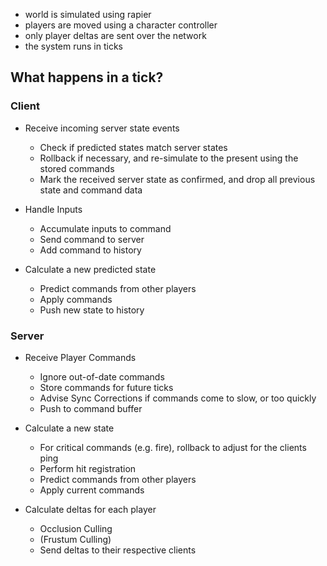 * world is simulated using rapier
* players are moved using a character controller
* only player deltas are sent over the network
* the system runs in ticks

## What happens in a tick?

### Client

* Receive incoming server state events
  * Check if predicted states match server states
  * Rollback if necessary, and re-simulate to the present using the stored commands
  * Mark the received server state as confirmed, and drop all previous state and command data

* Handle Inputs
  * Accumulate inputs to command
  * Send command to server
  * Add command to history

* Calculate a new predicted state
  * Predict commands from other players
  * Apply commands
  * Push new state to history

### Server

* Receive Player Commands
  * Ignore out-of-date commands
  * Store commands for future ticks
  * Advise Sync Corrections if commands come to slow, or too quickly
  * Push to command buffer

* Calculate a new state
  * For critical commands (e.g. fire), rollback to adjust for the clients ping
  * Perform hit registration
  * Predict commands from other players
  * Apply current commands

* Calculate deltas for each player
  * Occlusion Culling
  * (Frustum Culling)
  * Send deltas to their respective clients
